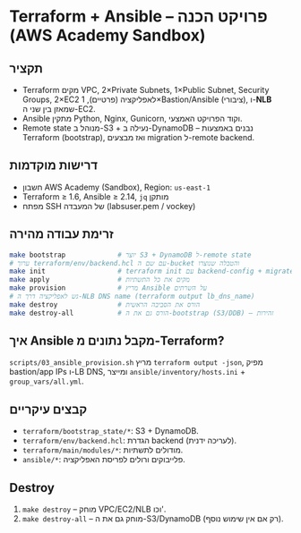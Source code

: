 # Terraform + Ansible – פרויקט הכנה (AWS Academy Sandbox)

## תקציר
- Terraform מקים VPC, 2×Private Subnets, 1×Public Subnet, Security Groups, 2×EC2 לאפליקציה (פרטיים), 1×Bastion/Ansible (ציבורי), ו-**NLB** שמאזן בין שני ה-EC2.
- Ansible מתקין Python, Nginx, Gunicorn, וקוד הפרויקט האמצעי.
- Remote state מנוהל ב-S3 + נעילה ב-DynamoDB – נבנים באמצעות Terraform (bootstrap), ואז מבצעים migration ל-remote backend.

## דרישות מוקדמות
- חשבון AWS Academy (Sandbox), Region: `us-east-1`
- Terraform ≥ 1.6, Ansible ≥ 2.14, `jq` מותקן
- מפתח SSH של המעבדה (labsuser.pem / vockey)

## זרימת עבודה מהירה
```bash
make bootstrap             # יוצר S3 + DynamoDB ל-remote state
# ערוך terraform/env/backend.hcl עם שם ה-bucket והטבלה שנוצרו
make init                  # terraform init עם backend-config + migrate-state
make apply                 # מקים את כל התשתיות
make provision             # מריץ Ansible על השרתים
# גש לאפליקציה דרך ה-NLB DNS name (terraform output lb_dns_name)
make destroy               # הורס את הסביבה הראשית
make destroy-all           # הורס גם את ה-bootstrap (S3/DDB) – זהירות
```

## איך Ansible מקבל נתונים מ-Terraform?
`scripts/03_ansible_provision.sh` מריץ `terraform output -json`, מפיק bastion/app IPs ו-LB DNS, ומייצר `ansible/inventory/hosts.ini` + `group_vars/all.yml`.

## קבצים עיקריים
- `terraform/bootstrap_state/*`: S3 + DynamoDB.
- `terraform/env/backend.hcl`: הגדרת backend (לעריכה ידנית).
- `terraform/main/modules/*`: מודולים לתשתיות.
- `ansible/*`: פלייבוקים ורולים לפריסת האפליקציה.

## Destroy
1. `make destroy` – מוחק VPC/EC2/NLB וכו'.
2. `make destroy-all` – מוחק גם את ה-S3/DynamoDB (רק אם אין שימוש נוסף).
